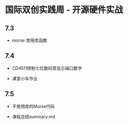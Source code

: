 # 国际双创实践周 - 开源硬件实战
## 7.3
* morse 使用库函数 

## 7.4
* CD4511控制七位数码管显示端口数字

* 课堂小车作业

## 7.5
* 不使用库的Morse代码

* 课程总结summary.md
